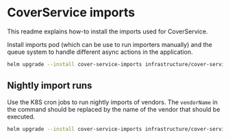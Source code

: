 # CoverService imports
This readme explains how-to install the imports used for CoverService.

Install imports pod (which can be use to run importers manually) and the queue system to handle different async actions 
in the application.
```sh
helm upgrade --install cover-service-imports infrastructure/cover-service-importers/ --namespace cover-service
```

## Nightly import runs
Use the K8S cron jobs to run nightly imports of vendors. The `vendorName` in the command should be replaced by the name 
of the vendor that should be executed. 
```sh
helm upgrade --install cover-service-imports infrastructure/cover-service-cron-jobs/ --namespace cover-service --set cron.runAt="0 1 * * 1-6" --set vendorName=BogPortalen
```